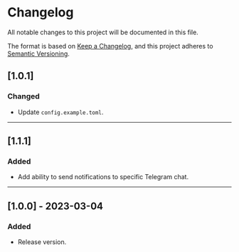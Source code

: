 # Changelog

All notable changes to this project will be documented in this file.

The format is based on [Keep a Changelog](https://keepachangelog.com/en/1.1.0/),
and this project adheres to [Semantic Versioning](https://semver.org/spec/v2.0.0.html).

## [1.0.1]

### Changed

- Update `config.example.toml`.

---

## [1.1.1]

### Added

- Add ability to send notifications to specific Telegram chat.

---

## [1.0.0] - 2023-03-04

### Added

- Release version.